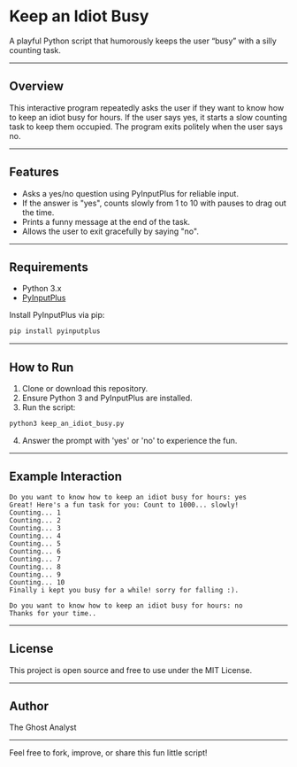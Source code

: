 # Keep an Idiot Busy

A playful Python script that humorously keeps the user “busy” with a silly counting task.

---

## Overview

This interactive program repeatedly asks the user if they want to know how to keep an idiot busy for hours. If the user says yes, it starts a slow counting task to keep them occupied. The program exits politely when the user says no.

---

## Features

- Asks a yes/no question using PyInputPlus for reliable input.
- If the answer is "yes", counts slowly from 1 to 10 with pauses to drag out the time.
- Prints a funny message at the end of the task.
- Allows the user to exit gracefully by saying "no".

---

## Requirements

- Python 3.x
- [PyInputPlus](https://pypi.org/project/PyInputPlus/)

Install PyInputPlus via pip:

```bash
pip install pyinputplus
````

---

## How to Run

1. Clone or download this repository.
2. Ensure Python 3 and PyInputPlus are installed.
3. Run the script:

```bash
python3 keep_an_idiot_busy.py
```

4. Answer the prompt with 'yes' or 'no' to experience the fun.

---

## Example Interaction

```
Do you want to know how to keep an idiot busy for hours: yes
Great! Here's a fun task for you: Count to 1000... slowly!
Counting... 1
Counting... 2
Counting... 3
Counting... 4
Counting... 5
Counting... 6
Counting... 7
Counting... 8
Counting... 9
Counting... 10
Finally i kept you busy for a while! sorry for falling :).

Do you want to know how to keep an idiot busy for hours: no
Thanks for your time..
```

---

## License

This project is open source and free to use under the MIT License.

---

## Author

The Ghost Analyst

---

Feel free to fork, improve, or share this fun little script!

```

